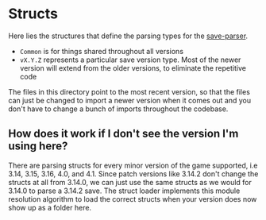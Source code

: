 # Structs

Here lies the structures that define the parsing types for the [save-parser](../save-parser.ts).

-   `Common` is for things shared throughout all versions
-   `vX.Y.Z` represents a particular save version type. Most of the newer version will extend from the older versions, to eliminate the repetitive code

The files in this directory point to the most recent version, so that the files can just be changed to import a newer version when it comes out and you don't have to change a bunch of imports throughout the codebase.

## How does it work if I don't see the version I'm using here?

There are parsing structs for every minor version of the game supported, i.e 3.14, 3.15, 3.16, 4.0, and 4.1. Since patch versions like 3.14.2 don't change the structs at all from 3.14.0, we can just use the same structs as we would for 3.14.0 to parse a 3.14.2 save. The struct loader implements this module resolution algorithm to load the correct structs when your version does now show up as a folder here.
